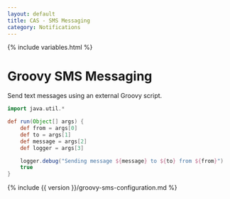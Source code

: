 ```yaml
---
layout: default
title: CAS - SMS Messaging
category: Notifications
---
```


{% include variables.html %}

# Groovy SMS Messaging

Send text messages using an external Groovy script.

```groovy
import java.util.*

def run(Object[] args) {
    def from = args[0]
    def to = args[1]
    def message = args[2]
    def logger = args[3]

    logger.debug("Sending message ${message} to ${to} from ${from}")
    true
}
```

{% include {{ version }}/groovy-sms-configuration.md %}

